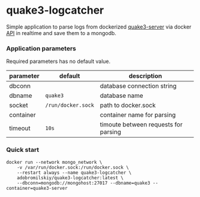 # quake3-logcatcher

Simple application to parse logs from dockerized [quake3-server](https://github.com/adobromilskiy/quake3-server) via docker [API](https://docs.docker.com/engine/api/) in realtime and save them to a mongodb.

### Application parameters

Required parameters has no default value.

| parameter | default | description |
|-----------|---------|-------------|
| dbconn    |          | database connection string |
| dbname    | `quake3` | database name |
| socket    | `/run/docker.sock` | path to docker.sock |
| container |          | container name for parsing |
| timeout | `10s`      | timoute between requests for parsing |


### Quick start

```console
docker run --network mongo_network \
	-v /var/run/docker.sock:/run/docker.sock \
	--restart always --name quake3-logcatcher \
	adobromilskiy/quake3-logcatcher:latest \
	--dbconn=mongodb://mongohost:27017 --dbname=quake3 --container=quake3-server
```